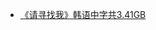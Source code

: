 * [《请寻找我》韩语中字共3.41GB](http://op.sbb.zone:8889/index.php?share/file&user=1&sid=uKcWdUsP)                       
